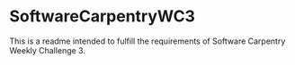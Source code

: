 # SoftwareCarpentryWC3
This is a readme intended to fulfill the requirements of Software Carpentry Weekly Challenge 3.
